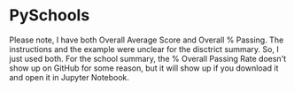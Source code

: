 # PySchools
Please note, I have both Overall Average Score and Overall % Passing. The instructions and the example were unclear for the disctrict summary. So, I just used both. 
For the school summary, the % Overall Passing Rate doesn't show up on GitHub for some reason, but it will show up if you download it and open it in Jupyter Notebook. 
